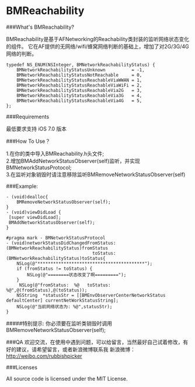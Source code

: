 # BMReachability

###What's BMReachability?

BMReachability是基于AFNetworking的Reachability类封装的监听网络状态变化的组件。
它在AF提供的无网络/wifi/蜂窝网络判断的基础上，增加了对2G/3G/4G网络的判断。

	typedef NS_ENUM(NSInteger, BMNetworkReachabilityStatus) {
    	BMNetworkReachabilityStatusUnknown          = -1,
    	BMNetworkReachabilityStatusNotReachable     = 0,
    	BMNetworkReachabilityStatusReachableViaWWAN = 1,
    	BMNetworkReachabilityStatusReachableViaWiFi = 2,
    	BMNetworkReachabilityStatusReachableVia2G   = 3,
    	BMNetworkReachabilityStatusReachableVia3G   = 4,
    	BMNetworkReachabilityStatusReachableVia4G   = 5,
	};

###Requirements

最低要求支持 iOS 7.0 版本


###How To Use？

1.在你的类中导入BMReachability.h头文件;  
2.增加BMAddNetworkStatusObserver(self)监听，并实现BMNetworkStatusProtocol;  
3.在监听对象销毁时请注意移除监听BMRemoveNetworkStatusObserver(self)

###Example:

	- (void)dealloc{
    	BMRemoveNetworkStatusObserver(self);
	}
	- (void)viewDidLoad {
   	 [super viewDidLoad];
   	 BMAddNetworkStatusObserver(self);
	}
	
	#pragma mark - BMNetworkStatusProtocol
	- (void)networkStatusDidChangedFromStatus:(BMNetworkReachabilityStatus)fromStatus
                            	     toStatus:(BMNetworkReachabilityStatus)toStatus{
      	NSLog(@"*****************************************");
      	if (fromStatus != toStatus) { 
        	NSLog(@"========状态改变了啊=========");
      	}
     	 NSLog(@"fromStatus:  %@   toStatus: %@",@(fromStatus),@(toStatus));
      	NSString  *statusStr = [[BMEnvObserverCenterNetworkStatus defaultCenter] currentNetWorkStatusString];
      	NSLog(@"当前网络状态为: %@",statusStr);
	}

#####特别提示: 你必须要在监听类销毁时调用BMRemoveNetworkStatusObserver(self);

###QA
欢迎交流，在使用中遇到问题，可以给留言，当然最好自己试着修改，有好的建议，请希望留言，或者新浪微博联系我
新浪微博：http://weibo.com/rubbishpicker

###Licenses

All source code is licensed under the MIT License.

